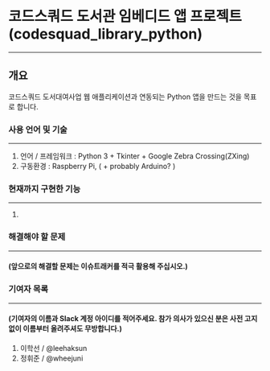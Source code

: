 # 코드스쿼드 도서관 임베디드 앱 프로젝트 (codesquad_library_python)
***
## 개요
코드스쿼드 도서대여사업 웹 애플리케이션과 연동되는 Python 앱을 만드는 것을 목표로 합니다.

### 사용 언어 및 기술
***
1. 언어 / 프레임워크 : Python 3 + Tkinter + Google Zebra Crossing(ZXing)
2. 구동환경 : Raspberry Pi, ( + probably Arduino? )


### 현재까지 구현한 기능
***
1.

### 해결해야 할 문제
***
#### (앞으로의 해결할 문제는 이슈트래커를 적극 활용해 주십시오.)


### 기여자 목록
***
#### (기여자의 이름과 Slack 계정 아이디를 적어주세요. 참가 의사가 있으신 분은 사전 고지 없이 이름부터 올려주셔도 무방합니다.)

1. 이학선 / @leehaksun
2. 정휘준 / @wheejuni

